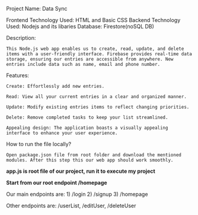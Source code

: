 Project Name: Data Sync

Frontend Technology Used: HTML and Basic CSS
Backend Technology Used: Nodejs and its libaries
Database: Firestore(noSQL DB)

Description:

    This Node.js web app enables us to create, read, update, and delete items with a user-friendly interface. Firebase provides real-time data storage, ensuring our entries are accessible from anywhere. New entries include data such as name, email and phone number.

Features:

    Create: Effortlessly add new entries.

    Read: View all your current entries in a clear and organized manner.

    Update: Modify existing entries items to reflect changing priorities.

    Delete: Remove completed tasks to keep your list streamlined.

    Appealing design: The application boasts a visually appealing interface to enhance your user experience.
    
How to run the file locally?

    Open package.json file from root folder and download the mentioned modules. After this step this our web app should work smoothly. 

**app.js is root file of our project, run it to execute my project**

**Start from our root endpoint /homepage**

Our main endpoints are:
    1) /login
    2) /signup
    3) /homepage

Other endpoints are: /userList, /editUser, /deleteUser
